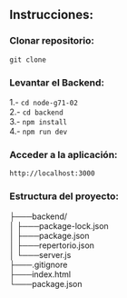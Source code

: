 ## Instrucciones:
### Clonar repositorio:
```git clone```

### Levantar el Backend:
1.- ```cd node-g71-02```<br>
2.- ```cd backend```<br>
3.- ```npm install```<br>
4.- ```npm run dev```<br>

### Acceder a la aplicación:
```http://localhost:3000```


### Estructura del proyecto:
├───backend/<br>
│   ├───package-lock.json<br>
│   ├───package.json<br>
│   ├───repertorio.json<br>
│   └───server.js<br>
├───.gitignore<br>
├───index.html<br>
└───package.json<br>

